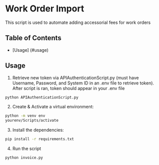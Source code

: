 # Work Order Import
This script is used to automate adding accessorial fees for work orders

## Table of Contents
- [Usage] (#usage)

## Usage
1. Retrieve new token via APIAuthenticationScript.py (must have Username, Password, and System ID in an .env file to retrieve token). After script is ran, token should appear in your .env file
```bash
python APIAuthenticationScript.py
```

2. Create & Activate a virtual environment:
```bash
python -m venv env
yourenv/Scripts/activate
```

3. Install the dependencies:
```bash
pip install -r requirements.txt
```

4. Run the script
```bash
python invoice.py
```
